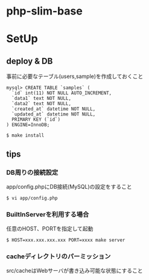# php-slim-base

# SetUp

## deploy & DB 
事前に必要なテーブル(users,sample)を作成しておくこと

```
mysql> CREATE TABLE `samples` (
  `id` int(11) NOT NULL AUTO_INCREMENT,
  `data1` text NOT NULL,
  `data2` text NOT NULL,
  `created_at` datetime NOT NULL,
  `updated_at` datetime NOT NULL,
  PRIMARY KEY (`id`)
) ENGINE=InnoDB;
```

```
$ make install
```


## tips
### DB周りの接続設定
app/config.phpにDB接続(MySQL)の設定をすること
```
$ vi app/config.php
```

### BuiltInServerを利用する場合
任意のHOST、PORTを指定して起動
```
$ HOST=xxx.xxx.xxx.xxx PORT=xxxx make server
```

### cacheディレクトリのパーミッション
src/cacheはWebサーバが書き込み可能な状態にすること


